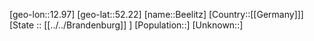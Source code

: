 ﻿---
location: [52.22,12.97]
type: City
tags:
- geo/City


SpocWebEntityId: 29067
isDeleted: false
confidential: public

---
[geo-lon::12.97]
[geo-lat::52.22]
[name::Beelitz]
[Country::[[Germany]]]
[State :: [[../../Brandenburg]] ]
[Population::]
[Unknown::]

